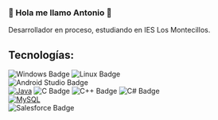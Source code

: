 ### 👋 Hola me llamo Antonio 👋
Desarrollador en proceso, estudiando en IES Los Montecillos.
## Tecnologías:
![Windows Badge](https://img.shields.io/badge/Windows-0078D4?logo=windows&logoColor=fff&style=for-the-badge)
![Linux Badge](https://img.shields.io/badge/Linux-FCC624?logo=linux&logoColor=000&style=for-the-badge)
</br>
![Android Studio Badge](https://img.shields.io/badge/Android%20Studio-3DDC84?logo=androidstudio&logoColor=fff&style=for-the-badge)
</br>
[![Java](https://img.shields.io/badge/Java-ED8B00?style=for-the-badge&logo=openjdk&logoColor=white)]()
![C Badge](https://img.shields.io/badge/C-A8B9CC?logo=c&logoColor=fff&style=for-the-badge)
![C++ Badge](https://img.shields.io/badge/C%2B%2B-00599C?logo=cplusplus&logoColor=fff&style=for-the-badge)
![C# Badge](https://img.shields.io/badge/C%23-512BD4?logo=csharp&logoColor=fff&style=for-the-badge)
</br>
[![MySQL](https://shields.io/badge/MySQL-lightgrey?logo=mysql&style=plastic&logoColor=white&labelColor=blue)]()
</br>
![Salesforce Badge](https://img.shields.io/badge/Salesforce-00A1E0?logo=salesforce&logoColor=fff&style=for-the-badge)
<!--
**Antoniio018/Antoniio018** is a ✨ _special_ ✨ repository because its `README.md` (this file) appears on your GitHub profile.

Here are some ideas to get you started:

- 🔭 I’m currently working on ...
- 🌱 I’m currently learning ...
- 👯 I’m looking to collaborate on ...
- 🤔 I’m looking for help with ...
- 💬 Ask me about ...
- 📫 How to reach me: ...
- 😄 Pronouns: ...
- ⚡ Fun fact: ...
-->
